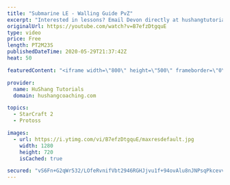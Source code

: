 ```yaml
---
title: "Submarine LE - Walling Guide PvZ"
excerpt: "Interested in lessons? Email Devon directly at hushangtutorials@outlook.com ------------------------------------------------------------------------------------------------------- Want to support HuShang Tutorials directly? Patreon is a website where you can contribute a monthly donation that will help"
originalUrl: https://youtube.com/watch?v=B7efzDtgquE
type: video
price: Free
length: PT2M23S
publishedDateTime: 2020-05-29T21:37:42Z
heat: 50

featuredContent: "<iframe width=\"800\" height=\"500\" frameborder=\"0\" src=\"https://www.youtube.com/embed/B7efzDtgquE\" allow=\"accelerometer; autoplay; encrypted-media; gyroscope; picture-in-picture\" allowfullscreen></iframe>"

provider:
  name: HuShang Tutorials
  domain: hushangcoaching.com

topics:
  - StarCraft 2
  - Protoss

images:
  - url: https://i.ytimg.com/vi/B7efzDtgquE/maxresdefault.jpg
    width: 1280
    height: 720
    isCached: true

secured: "vS6Fn+G2qWr532/LOfeRvnifVbt2946RGHJjvu1f+94ovAlu8nJNPsqPkcevv5HPJ3QtUxwYWSVlEBiMRN1IVU4GPQoNXSL6h3KZkCtrnOaGiHCQxUuQK4SbsATwMJyBCPUQsGKm3TAJiFdRk+NZwZMn0grpVS64WfaKQHE1eqyJM7Z/ZHTIaeGYbdHIuawwsxH59AOntE8Bmcul5u5/g2ndbCsi8PeL49QAPDMUJ8q5drpFZCV/816M3GmooD+RLITA83ZTYNF5iZIqK8HHwn182vU3DvT/ZeWeACSlLcD4FV2tOZVgZeGt6POwvzSY1cseO4vakUNVEG7WMa2tKW/g/+RejmV1yGPPGhxjQb3MoIY4Xr7lt+KSOPhiHN7SIFctzFw1nkfjpTdN2r6JKLVJGQFcCmqkpBzGPL5euGM=;hbHi8GmNDCWtHGaRDXFO4g=="
---
```


